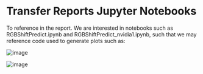 # Transfer Reports Jupyter Notebooks
To reference in the report. We are interested in notebooks such as RGBShiftPredict.ipynb and RGBShiftPredict_nvidia1.ipynb, such that we may reference code used to generate plots such as:

![image](https://user-images.githubusercontent.com/232522/182038717-c919c467-1a5e-44c2-b72b-713448589a83.png)

![image](https://user-images.githubusercontent.com/232522/182038732-83851b84-b7c6-4767-8c6d-e86d819cb7dc.png)
